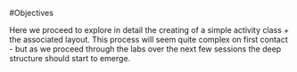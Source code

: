 #Objectives

Here we proceed to explore in detail the creating of a simple activity class + the associated layout. This process will seem quite complex on first contact - but as we proceed through the labs over the next few sessions the deep structure should start to emerge.